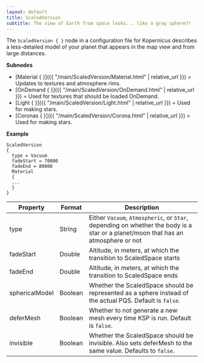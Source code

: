 ```yaml
---
layout: default
title: ScaledVersion
subtitle: The view of Earth from space looks... like a gray sphere?!
---
```


The `ScaledVersion { }` node in a configuration file for Kopernicus describes a less-detailed model of your planet that appears in the map view and from large distances.


**Subnodes**
* [Material { }]({{ "/main/ScaledVersion/Material.html" | relative_url }}) = Updates to textures and atmosphere rims.
* [OnDemand { }]({{ "/main/ScaledVersion/OnDemand.html" | relative_url }}) = Used for textures that should be loaded OnDemand.
* [Light { }]({{ "/main/ScaledVersion/Light.html" | relative_url }}) = Used for making stars.
* [Coronas { }]({{ "/main/ScaledVersion/Corona.html" | relative_url }}) = Used for making stars.

**Example**
```
ScaledVersion
{
  type = Vacuum
  fadeStart = 70000
  fadeEnd = 80000
  Material
  {
  ...
  }
}
```

|Property|Format|Description|
|--------|------|-----------|
|type|String|Either `Vacuum`, `Atmospheric`, or `Star`, depending on whether the body is a star or a planet/moon that has an atmosphere or not|
|fadeStart|Double|Altitude, in meters, at which the transition to ScaledSpace starts|
|fadeEnd|Double|Altitude, in meters, at which the transition to ScaledSpace ends|
|sphericalModel|Boolean|Whether the ScaledSpace should be represented as a sphere instead of the actual PQS. Default is `false`.|
|deferMesh|Boolean|Whether to not generate a new mesh every time KSP is run. Default is `false`.|
|invisible|Boolean|Whether the ScaledSpace should be invisible. Also sets deferMesh to the same value. Defaults to `false`.|
